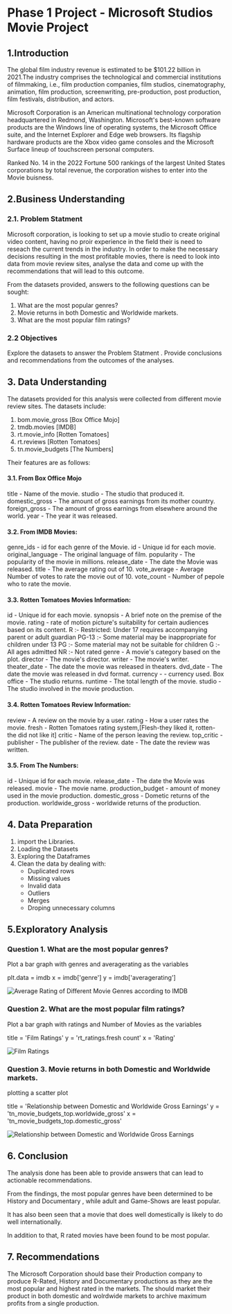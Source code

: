 # Phase 1 Project - Microsoft Studios Movie Project
## 1.Introduction
The global film industry revenue is estimated to be $101.22 billion in 2021.The industry comprises the technological and commercial institutions of filmmaking, i.e., film production companies, film studios, cinematography, animation, film production, screenwriting, pre-production, post production, film festivals, distribution, and actors.

Microsoft Corporation is an American multinational technology corporation headquartered in Redmond, Washington. Microsoft's best-known software products are the Windows line of operating systems, the Microsoft Office suite, and the Internet Explorer and Edge web browsers. Its flagship hardware products are the Xbox video game consoles and the Microsoft Surface lineup of touchscreen personal computers.

Ranked No. 14 in the 2022 Fortune 500 rankings of the largest United States corporations by total revenue, the corporation wishes to enter into the Movie buisness.

## 2.Business Understanding
### 2.1. Problem Statment
Microsoft corporation, is looking to set up a movie studio to create original video content, having no proir experience in the field their is need to reseach the current trends in the industry. In order to make the necessary decisions resulting in the most profitable movies, there is need to look into data from movie review sites, analyse the data and come up with the recommendations that will lead to this outcome.

From the datasets provided, answers to the following questions can be sought:

1. What are the most popular genres?
2. Movie returns in both Domestic and Worldwide markets.
3. What are the most popular film ratings?

### 2.2 Objectives
Explore the datasets to answer the Problem Statment .
Provide conclusions and recommendations from the outcomes of the analyses.

## 3. Data Understanding
The datasets provided for this analysis were collected from different movie review sites.
The datasets include:

1. bom.movie_gross [Box Office Mojo]
2. tmdb.movies [IMDB]
3. rt.movie_info [Rotten Tomatoes]
4. rt.reviews [Rotten Tomatoes]
5. tn.movie_budgets [The Numbers]

Their features are as follows:

#### 3.1. From Box Office Mojo
title - Name of the movie.
studio - The studio that produced it.
domestic_gross - The amount of gross earnings from its mother country.
foreign_gross - The amount of gross earnings from elsewhere around the world.
year - The year it was released.

#### 3.2. From IMDB Movies:
genre_ids - id for each genre of the Movie.
id - Unique id for each movie.
original_language - The original language of film.
popularity - The popularity of the movie in millions.
release_date - The date the Movie was released.
title - The average rating out of 10.
vote_average - Average Number of votes to rate the movie out of 10.
vote_count - Number of pepole who to rate the movie.

#### 3.3. Rotten Tomatoes Movies Information:
id - Unique id for each movie.
synopsis - A brief note on the premise of the movie.
rating - rate of motion picture's suitability for certain audiences based on its content.
R :- Restricted: Under 17 requires accompanying parent or adult guardian
PG-13 :- Some material may be inappropriate for children under 13
PG :- Some material may not be suitable for children
G :- All ages admitted
NR :- Not rated
genre - A movie's category based on the plot.
director - The movie's director.
writer - The movie's writer.
theater_date - The date the movie was released in theaters.
dvd_date - The date the movie was released in dvd format.
currency - - currency used.
Box office - The studio returns.
runtime - The total length of the movie.
studio - The studio involved in the movie production.

#### 3.4. Rotten Tomatoes Review Information:
review - A review on the movie by a user.
rating - How a user rates the movie.
fresh - Rotten Tomatoes rating system,[Flesh-they liked it, rotten- the did not like it]
critic - Name of the person leaving the review.
top_critic -
publisher - The publisher of the review.
date - The date the review was written.

#### 3.5. From The Numbers:
id - Unique id for each movie.
release_date - The date the Movie was released.
movie - The movie name.
production_budget - amount of money used in the movie production.
domestic_gross - Dometic returns of the production.
worldwide_gross - worldwide returns of the production.

## 4. Data Preparation
1. import the Libraries.
2. Loading the Datasets
3. Exploring the Dataframes
4. Clean the data by dealing with:
    - Duplicated rows
    - Missing values
    - Invalid data
    - Outliers
    - Merges
    - Droping unnecessary columns

## 5.Exploratory Analysis
### Question 1. What are the most popular genres?
Plot a bar graph with genres and averagerating as the variables

plt.data = imdb
x = imdb['genre']
y = imdb['averagerating'] 

![Average Rating of Different Movie Genres according to IMDB](https://github.com/Collinskanyiri/DSC-Phase-1-project/assets/86715443/809266e7-1d87-4ee5-9431-7e37cea3c22f)


### Question 2. What are the most popular film ratings?
Plot a bar graph with ratings and Number of Movies as the variables

title = 'Film Ratings'
y = 'rt_ratings.fresh count'
x = 'Rating'

![Film Ratings](https://github.com/Collinskanyiri/DSC-Phase-1-project/blob/master/img/Film%20Ratings.png?raw=true)
### Question 3. Movie returns in both Domestic and Worldwide markets.
plotting a scatter plot

title = 'Relationship between Domestic and Worldwide Gross Earnings'
y = 'tn_movie_budgets_top.worldwide_gross'
x = 'tn_movie_budgets_top.domestic_gross'

![Relationship between Domestic and Worldwide Gross Earnings](https://github.com/Collinskanyiri/DSC-Phase-1-project/blob/master/img/Relationship%20between%20Domestic%20and%20Worldwide%20Gross%20Earnings.png?raw=true)


## 6. Conclusion
The analysis done has been able to provide answers that can lead to actionable recommendations. 

From the findings, the most popular genres have been determined to be History and Documentary , while adult and Game-Shows are least popular. 

It has also been seen that a movie that does well domestically is likely to do well internationally. 

In addition to that, R rated movies have been found to be most popular.
## 7. Recommendations
The Microsoft Corporation should base their Production company to produce R-Rated, History and Documentary productions as they are the most popular and highest rated in the markets.
The should market their product in both domestic and wolrdwide markets to archive maximum profits from a single production.
